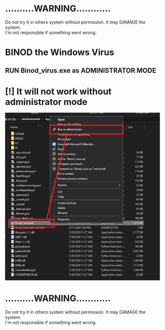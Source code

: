 
<h1>..........WARNING............</h1>
Do not try it in others system without permission. It may DAMAGE the system.<br>
I'm not responsible if something went wrong. 


<h1>BINOD the Windows Virus</h1>

<h2>RUN Binod_virus.exe as ADMINISTRATOR MODE</h2>
<h1>[!] It will not work without administrator mode </h1>

<img src="Screenshot (46).png">


<h1>..........WARNING............</h1>
Do not try it in others system without permission. It may DAMAGE the system.<br>
I'm not responsible if something went wrong. 
